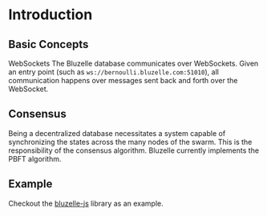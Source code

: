 # Introduction

## Basic Concepts 

WebSockets The Bluzelle database communicates over WebSockets. Given an entry point \(such as `ws://bernoulli.bluzelle.com:51010`\), all communication happens over messages sent back and forth over the WebSocket.

## Consensus 

Being a decentralized database necessitates a system capable of synchronizing the states across the many nodes of the swarm. This is the responsibility of the consensus algorithm. Bluzelle currently implements the PBFT algorithm. 

## Example

Checkout the [bluzelle-js](https://devel-docs.bluzelle.com/bluzelle-js/) library as an example.

